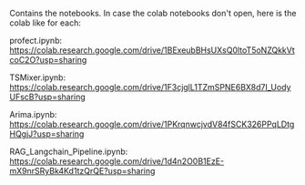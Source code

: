 Contains the notebooks.
In case the colab notebooks don't open, here is the colab like for each:

profect.ipynb: https://colab.research.google.com/drive/1BExeubBHsUXsQ0ltoT5oNZQkkVtcoC2O?usp=sharing

TSMixer.ipynb: https://colab.research.google.com/drive/1F3cjglL1TZmSPNE6BX8d7I_UodyUFscB?usp=sharing

Arima.ipynb: https://colab.research.google.com/drive/1PKrqnwcjvdV84fSCK326PPqLDtgHQgjJ?usp=sharing

RAG_Langchain_Pipeline.ipynb: https://colab.research.google.com/drive/1d4n2O0B1EzE-mX9nrSRyBk4Kd1tzQrQE?usp=sharing
